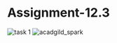 # Assignment-12.3

![task 1](https://user-images.githubusercontent.com/34162166/36838195-8aca211e-1d64-11e8-9d5c-13edf6868510.png)
![acadgild_spark](https://user-images.githubusercontent.com/34162166/36838200-8d68982e-1d64-11e8-9040-c6beb765e736.png)
